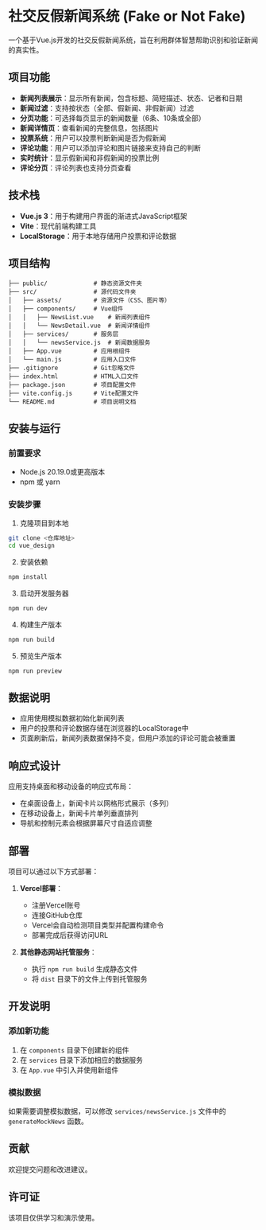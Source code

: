 # 社交反假新闻系统 (Fake or Not Fake)

一个基于Vue.js开发的社交反假新闻系统，旨在利用群体智慧帮助识别和验证新闻的真实性。

## 项目功能

- **新闻列表展示**：显示所有新闻，包含标题、简短描述、状态、记者和日期
- **新闻过滤**：支持按状态（全部、假新闻、非假新闻）过滤
- **分页功能**：可选择每页显示的新闻数量（6条、10条或全部）
- **新闻详情页**：查看新闻的完整信息，包括图片
- **投票系统**：用户可以投票判断新闻是否为假新闻
- **评论功能**：用户可以添加评论和图片链接来支持自己的判断
- **实时统计**：显示假新闻和非假新闻的投票比例
- **评论分页**：评论列表也支持分页查看

## 技术栈

- **Vue.js 3**：用于构建用户界面的渐进式JavaScript框架
- **Vite**：现代前端构建工具
- **LocalStorage**：用于本地存储用户投票和评论数据

## 项目结构

```
├── public/             # 静态资源文件夹
├── src/                # 源代码文件夹
│   ├── assets/         # 资源文件（CSS、图片等）
│   ├── components/     # Vue组件
│   │   ├── NewsList.vue    # 新闻列表组件
│   │   └── NewsDetail.vue  # 新闻详情组件
│   ├── services/       # 服务层
│   │   └── newsService.js  # 新闻数据服务
│   ├── App.vue         # 应用根组件
│   └── main.js         # 应用入口文件
├── .gitignore          # Git忽略文件
├── index.html          # HTML入口文件
├── package.json        # 项目配置文件
├── vite.config.js      # Vite配置文件
└── README.md           # 项目说明文档
```

## 安装与运行

### 前置要求

- Node.js 20.19.0或更高版本
- npm 或 yarn

### 安装步骤

1. 克隆项目到本地

```bash
git clone <仓库地址>
cd vue_design
```

2. 安装依赖

```bash
npm install
```

3. 启动开发服务器

```bash
npm run dev
```

4. 构建生产版本

```bash
npm run build
```

5. 预览生产版本

```bash
npm run preview
```

## 数据说明

- 应用使用模拟数据初始化新闻列表
- 用户的投票和评论数据存储在浏览器的LocalStorage中
- 页面刷新后，新闻列表数据保持不变，但用户添加的评论可能会被重置

## 响应式设计

应用支持桌面和移动设备的响应式布局：
- 在桌面设备上，新闻卡片以网格形式展示（多列）
- 在移动设备上，新闻卡片单列垂直排列
- 导航和控制元素会根据屏幕尺寸自适应调整

## 部署

项目可以通过以下方式部署：

1. **Vercel部署**：
   - 注册Vercel账号
   - 连接GitHub仓库
   - Vercel会自动检测项目类型并配置构建命令
   - 部署完成后获得访问URL

2. **其他静态网站托管服务**：
   - 执行 `npm run build` 生成静态文件
   - 将 `dist` 目录下的文件上传到托管服务

## 开发说明

### 添加新功能

1. 在 `components` 目录下创建新的组件
2. 在 `services` 目录下添加相应的数据服务
3. 在 `App.vue` 中引入并使用新组件

### 模拟数据

如果需要调整模拟数据，可以修改 `services/newsService.js` 文件中的 `generateMockNews` 函数。

## 贡献

欢迎提交问题和改进建议。

## 许可证

该项目仅供学习和演示使用。
